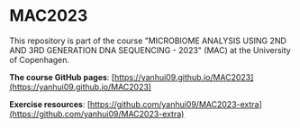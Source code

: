 # MAC2023

This repository is part of the course "MICROBIOME ANALYSIS USING 2ND AND 3RD GENERATION DNA SEQUENCING - 2023" (MAC) at the University of Copenhagen.

**The course GitHub pages**: [https://yanhui09.github.io/MAC2023](https://yanhui09.github.io/MAC2023)

**Exercise resources**: [https://github.com/yanhui09/MAC2023-extra](https://github.com/yanhui09/MAC2023-extra)

